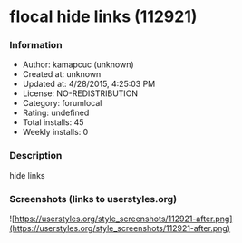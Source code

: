 # flocal hide links (112921)

### Information
- Author: kamapcuc (unknown)
- Created at: unknown
- Updated at: 4/28/2015, 4:25:03 PM
- License: NO-REDISTRIBUTION
- Category: forumlocal
- Rating: undefined
- Total installs: 45
- Weekly installs: 0


### Description
hide links


### Screenshots (links to userstyles.org)
![https://userstyles.org/style_screenshots/112921-after.png](https://userstyles.org/style_screenshots/112921-after.png)


